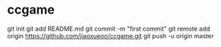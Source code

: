 # ccgame
git init
git add README.md
git commit -m "first commit"
git remote add origin https://github.com/jiaoxueoo/ccgame.git
git push -u origin master
